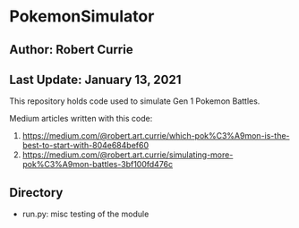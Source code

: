 # PokemonSimulator
## Author: Robert Currie
## Last Update: January 13, 2021

This repository holds code used to simulate Gen 1 Pokemon Battles. 

Medium articles written with this code:
1. https://medium.com/@robert.art.currie/which-pok%C3%A9mon-is-the-best-to-start-with-804e684bef60
2. https://medium.com/@robert.art.currie/simulating-more-pok%C3%A9mon-battles-3bf100fd476c

## Directory
* run.py: misc testing of the module 
